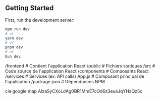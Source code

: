 
## Getting Started

First, run the development server:

```bash
npm run dev
# or
yarn dev
# or
pnpm dev
# or
bun dev
```

/frontend                   # Contient l'application React
  /public                   # Fichiers statiques
  /src                      # Code source de l'application React
    /components             # Composants React
    /services               # Services (ex: API calls)
    App.js                  # Composant principal de l'application
  /package.json             # Dépendances NPM

cle google map 
AIzaSyCXoLdAg0BR1MmE7cOd6z3euaJqYHaQz5c